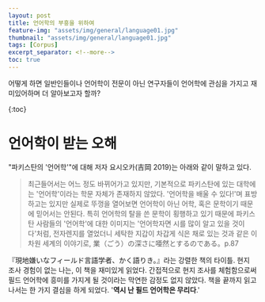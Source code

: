 ```yaml
---
layout: post
title: 언어학의 부흥을 위하여
feature-img: "assets/img/general/language01.jpg"
thumbnail: "assets/img/general/language01.jpg"
tags: [Corpus]
excerpt_separator: <!--more-->
toc: true
---
```


어떻게 하면 일반인들이나 언어학이 전문이 아닌 연구자들이 언어학에 관심을 가지고 재미있어하며 더 알아보고자 할까?

<!--more-->

{:toc}

# 언어학이 받는 오해

"파키스탄의 '언어학'"에 대해 저자 요시오카(吉岡 2019)는 아래와 같이 말하고 있다.

> 최근들어서는 어느 정도 바뀌어가고 있지만, 기본적으로 파키스탄에 있는 대학에는 '언어학'이라는 학문 자체가 존재하지 않았다. '언어학을 배울 수 있다!'며 표방하고는 있지만 실제로 뚜껑을 열어보면 언어학이 아닌 어학, 혹은 문학이기 때문에 믿어서는 안된다. 특히 언어학의 탈을 쓴 문학이 횡행하고 있기 때문에 파키스탄 사람들의 '언어학'에 대한 이미지는 '언어학자면 시를 많이 알고 있을 것이다'처럼, 전자렌지를 열었더니 세탁한 지갑이 차갑게 식은 채로 있는 것과 같은 이차원 세계의 이야기로, 業（ごう）の深さに唖然とするのである。p.87

『現地嫌いなフィールド言語学者、かく語りき。』라는 강렬한 책의 타이틀. 현지 조사 경험이 없는 나는, 이 책을 재미있게 읽었다. 간접적으로 현지 조사를 체험함으로써 필드 언어학에 흥미를 가지게 될 것이라는 막연한 감정도 없지 않았다. 책을 끝까지 읽고 나서는 한 가지 결심을 하게 되었다. '**역시 난 필드 언어학은 무리다**.'
